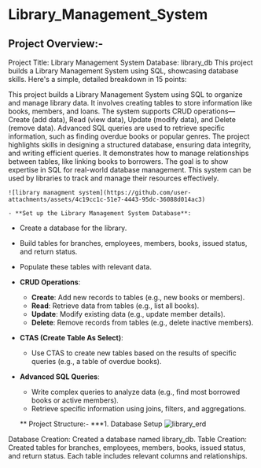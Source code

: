 # Library_Management_System
## Project Overview:-
Project Title: Library Management System
Database: library_db
This project builds a Library Management System using SQL, showcasing database skills. Here's a simple, detailed breakdown in 15 points:

This project builds a Library Management System using SQL to organize and manage library data. It involves creating tables to store information like books, members, and loans. The system supports CRUD operations—Create (add data), Read (view data), Update (modify data), and Delete (remove data). Advanced SQL queries are used to retrieve specific information, such as finding overdue books or popular genres. The project highlights skills in designing a structured database, ensuring data integrity, and writing efficient queries. It demonstrates how to manage relationships between tables, like linking books to borrowers. The goal is to show expertise in SQL for real-world database management. This system can be used by libraries to track and manage their resources effectively.

    ![library managment system](https://github.com/user-attachments/assets/4c19cc1c-51e7-4443-95dc-36088d014ac3)

    - **Set up the Library Management System Database**:  
  - Create a database for the library.  
  - Build tables for branches, employees, members, books, issued status, and return status.  
  - Populate these tables with relevant data.  

- **CRUD Operations**:  
  - **Create**: Add new records to tables (e.g., new books or members).  
  - **Read**: Retrieve data from tables (e.g., list all books).  
  - **Update**: Modify existing data (e.g., update member details).  
  - **Delete**: Remove records from tables (e.g., delete inactive members).  

- **CTAS (Create Table As Select)**:  
  - Use CTAS to create new tables based on the results of specific queries (e.g., a table of overdue books).  

- **Advanced SQL Queries**:  
  - Write complex queries to analyze data (e.g., find most borrowed books or active members).  
  - Retrieve specific information using joins, filters, and aggregations.
 
   ** Project Structure:-
  ***1. Database Setup
  ![library_erd](https://github.com/user-attachments/assets/b167145d-1f32-4374-8445-cef9da386a22)

Database Creation: Created a database named library_db.
Table Creation: Created tables for branches, employees, members, books, issued status, and return status. Each table includes relevant columns and relationships.


